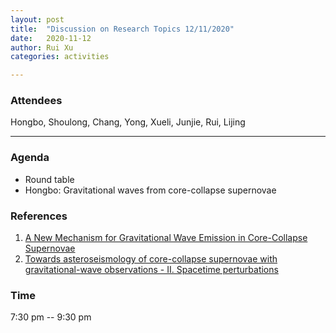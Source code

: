 ```yaml
---
layout: post
title:  "Discussion on Research Topics 12/11/2020"
date:   2020-11-12
author: Rui Xu
categories: activities

---
```



### Attendees

Hongbo, Shoulong, Chang, Yong, Xueli, Junjie, Rui, Lijing

---



### Agenda

- Round table
- Hongbo: Gravitational waves from core-collapse supernovae



### References
1. [A New Mechanism for Gravitational Wave Emission in Core-Collapse Supernovae](https://arxiv.org/abs/astro-ph/0605493)
2. [Towards asteroseismology of core-collapse supernovae with gravitational-wave observations - II. Spacetime perturbations](https://arxiv.org/abs/1806.11366)




### Time

7:30 pm -- 9:30 pm
